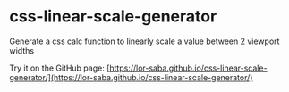 # css-linear-scale-generator
Generate a css calc function to linearly scale a value between 2 viewport widths

Try it on the GitHub page: 
[https://lor-saba.github.io/css-linear-scale-generator/](https://lor-saba.github.io/css-linear-scale-generator/)